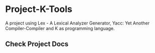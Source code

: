 # Project-K-Tools

A project using Lex - A Lexical Analyzer Generator, Yacc: Yet Another Compiler-Compiler and K as programming language.

## Check Project Docs
